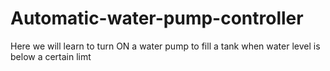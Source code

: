 # Automatic-water-pump-controller
Here we will learn to turn ON a water pump to fill a tank when water level is below a certain limt
